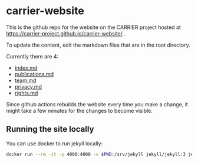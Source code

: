 # carrier-website
This is the github repo for the website on the CARRIER project hosted at https://carrier-project.github.io/carrier-website/ .

To update the content, edit the markdown files that are in the root directory.

Currently there are 4:
- [index.md](https://github.com/CARRIER-project/carrier-website/blob/main/index.md)
- [publications.md](https://github.com/CARRIER-project/carrier-website/blob/main/publications.md)
- [team.md](https://github.com/CARRIER-project/carrier-website/blob/main/team.md)
- [privacy.md](https://github.com/CARRIER-project/carrier-website/blob/main/privacy.md)
- [rights.md](https://github.com/CARRIER-project/carrier-website/blob/main/rights.md)


Since github actions rebuilds the website every time you make a change, it might take a few minutes for the changes to become visible.

## Running the site locally
You can use docker to run jekyll locally:
```bash
docker run --rm -it -p 4000:4000 -v $PWD:/srv/jekyll jekyll/jekyll:3 jekyll serve
```
